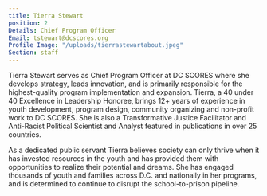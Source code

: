 ```yaml
---
title: Tierra Stewart
position: 2
Details: Chief Program Officer
Email: tstewart@dcscores.org
Profile Image: "/uploads/tierrastewartabout.jpeg"
Section: staff
---
```


Tierra Stewart serves as Chief Program Officer at DC SCORES where she develops strategy, leads innovation, and is primarily responsible for the highest-quality program implementation and expansion. Tierra, a 40 under 40 Excellence in Leadership Honoree, brings 12+ years of experience in youth development, program design, community organizing and non-profit work to DC SCORES. She is also a Transformative Justice Facilitator and Anti-Racist Political Scientist and Analyst featured in publications in over 25 countries.

As a dedicated public servant Tierra believes society can only thrive when it has invested resources in the youth and has provided them with opportunities to realize their potential and dreams. She has engaged thousands of youth and families across D.C. and nationally in her programs, and is determined to continue to disrupt the school-to-prison pipeline.